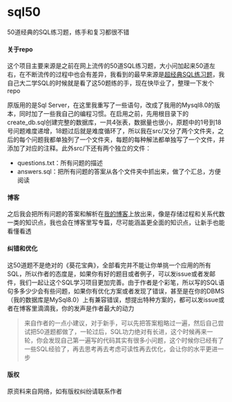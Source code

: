 # sql50
50道经典的SQL练习题，练手和复习都很不错

#### 关于repo

这个项目主要来源是之前在网上流传的50道SQL练习题，大小问加起来50道左右，在不断流传的过程中也会有差异，我看到的最早来源是[超经典SQL练习题](https://blog.csdn.net/flycat296/article/details/63681089)，我自己大二学SQL的时候就是看了这50题练的手，现在快毕业了，整理一下发个repo

原版用的是Sql Server，在这里我重写了一些语句，改成了我用的Mysql8.0的版本，同时加了一些我自己的编程习惯。在启用之前，先用根目录下的create_db.sql创建完整的数据库，一共4张表，数据量也很小，原题中的1号到18号问题难度递增，18题过后就是难度循环了，所以我在src/又分了两个文件夹，之后的每个问题我都单独列了一个文件夹，每题的每种解法都单独写了一个文件，并添加了对应的注释。此外src/下还有两个独立的文件：

- questions.txt：所有问题的描述
- answers.sql：把所有问题的答案从各个文件夹中抓出来，做了个汇总，方便阅读

#### 博客

之后我会把所有问题的答案和解析在[我的博客](https://bladexue.github.io/)上放出来，像是存储过程和关系代数一类的知识点，我也会在博客里写专篇，尽可能涵盖更全面的知识点，让新手也能看懂看透

#### 纠错和优化

这50道题不是绝对的《葵花宝典》，全部看完并不能让你单挑一个应用的所有SQL，所以作者的态度是，如果你有好的题目或者例子，可以发issue或者发邮件，我们一起让这个SQL学习项目更加完善。由于作者是个彩笔，所以写的SQL语句多多少少会有些问题，如果你有优化方案或者发现了错误，甚至是在你的DBMS（我的数据库是MySql8.0）上有兼容错误，想提出特种方案的，都可以发issue或者在博客里滴滴我，你的发声是作者最大的动力
> 来自作者的一点小建议，对于新手，可以先把答案粗略过一遍，然后自己尝试把50道题都做了，一轮过后，SQL功力绝对有长进，这个时候再来一轮，你会发现自己第一遍写的代码其实有很多小问题，这个时候你已经有了一些SQL经验了，再去思考再去考虑可读性再去优化，会让你的水平更进一步

#### 版权

原资料来自网络，如有版权纠纷请联系作者
